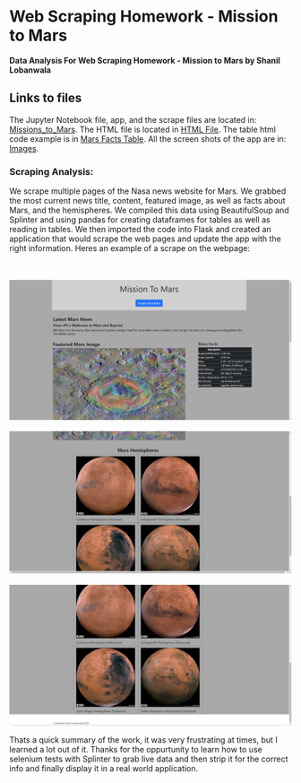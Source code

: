 # Web Scraping Homework - Mission to Mars

**Data Analysis For Web Scraping Homework - Mission to Mars by Shanil Lobanwala**

## Links to files

The Jupyter Notebook file, app, and the scrape files are located in: [Missions_to_Mars](https://github.com/slobanwala1/web-scraping-challenge/tree/main/Missions_to_Mars). The HTML file is 
located in [HTML File](https://github.com/slobanwala1/web-scraping-challenge/blob/main/Missions_to_Mars/templates/index.html). The table html code example is in [Mars Facts Table](https://github.com/slobanwala1/web-scraping-challenge/tree/main/Missions_to_Mars/Resources). All the screen shots of the app are in: [Images](https://github.com/slobanwala1/web-scraping-challenge/tree/main/Images).

### Scraping Analysis:

We scrape multiple pages of the Nasa news website for Mars. We grabbed the most current news title, content, featured image, as well as facts about Mars, and the hemispheres. We compiled this data using 
BeautifulSoup and Splinter and using pandas for creating dataframes for tables as well as reading in tables. We then imported the code into Flask and created an application that would scrape the web pages
and update the app with the right information. Heres an example of a scrape on the webpage:

<br>
<br>
<img src="https://github.com/slobanwala1/web-scraping-challenge/blob/main/Images/Screenshot_1.PNG" width="681">

<br>
<br>
<img src="https://github.com/slobanwala1/web-scraping-challenge/blob/main/Images/Screenshot_2.PNG" width="681">

<br>
<br>
<img src="https://github.com/slobanwala1/web-scraping-challenge/blob/main/Images/Screenshot_3.PNG" width="681">


Thats a quick summary of the work, it was very frustrating at times, but I learned a lot out of it. Thanks for the oppurtunity to learn how to use selenium tests with Splinter to grab live data and then strip it for the correct info and finally display it in a real world application.